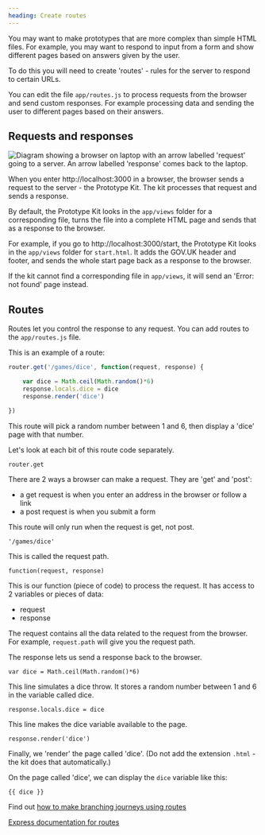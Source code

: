 ```yaml
---
heading: Create routes
---
```


You may want to make prototypes that are more complex than simple HTML files. For example, you may want to respond to input from a form and show different pages based on answers given by the user.

To do this you will need to create 'routes' - rules for the server to respond to certain URLs.

You can edit the file `app/routes.js` to process requests from the browser and send custom responses. For example processing data and sending the user to different pages based on their answers.

## Requests and responses

![Diagram showing a browser on laptop with an arrow labelled 'request' going to a server. An arrow labelled 'response' comes back to the laptop.](/public/docs/v13/images/docs/request-response.svg)

When you enter http://localhost:3000 in a browser, the browser sends a request to the server - the Prototype Kit. The kit processes that request and sends a response.

By default, the Prototype Kit looks in the `app/views` folder for a corresponding file, turns the file into a complete HTML page and sends that as a response to the browser.

For example, if you go to http://localhost:3000/start, the Prototype Kit looks in the `app/views` folder for `start.html`. It adds the GOV.UK header and footer, and sends the whole start page back as a response to the browser.

If the kit cannot find a corresponding file in `app/views`, it will send an 'Error: not found' page instead.

## Routes

Routes let you control the response to any request. You can add routes to the `app/routes.js` file.

This is an example of a route:

```js
router.get('/games/dice', function(request, response) {

	var dice = Math.ceil(Math.random()*6)
	response.locals.dice = dice
	response.render('dice')

})
```

This route will pick a random number between 1 and 6, then display a 'dice' page with that number.

Let's look at each bit of this route code separately.

`router.get`

There are 2 ways a browser can make a request. They are 'get' and 'post':

* a get request is when you enter an address in the browser or follow a link
* a post request is when you submit a form

This route will only run when the request is get, not post.

`'/games/dice'`

This is called the request path.

`function(request, response)`

This is our function (piece of code) to process the request. It has access to 2 variables or pieces of data:

* request
* response

The request contains all the data related to the request from the browser. For example, `request.path` will give you the request path.

The response lets us send a response back to the browser.

`var dice = Math.ceil(Math.random()*6)`

This line simulates a dice throw. It stores a random number between 1 and 6 in the variable called dice.

`response.locals.dice = dice`

This line makes the dice variable available to the page.

`response.render('dice')`

Finally, we 'render' the page called 'dice'. (Do not add the extension `.html` - the kit does that automatically.)

On the page called 'dice', we can display the `dice` variable like this:

```
{{ dice }}
```

Find out [how to make branching journeys using routes](./branching-journeys)


[Express documentation for routes](http://expressjs.com/4x/api.html#app.VERB)
